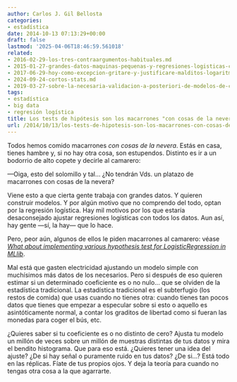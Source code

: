 ```yaml
---
author: Carlos J. Gil Bellosta
categories:
- estadística
date: 2014-10-13 07:13:29+00:00
draft: false
lastmod: '2025-04-06T18:46:59.561018'
related:
- 2016-02-29-los-tres-contraargumentos-habituales.md
- 2015-01-27-grandes-datos-maquinas-pequenas-y-regresiones-logisticas-con-variables-categoricas.md
- 2017-06-29-hoy-como-excepcion-gritare-y-justificare-malditos-logaritmos.md
- 2024-09-24-cortos-stats.md
- 2019-03-27-sobre-la-necesaria-validacion-a-posteriori-de-modelos-de-caja-negra.md
tags:
- estadística
- big data
- regresión logística
title: Los tests de hipótesis son los macarrones "con cosas de la nevera"
url: /2014/10/13/los-tests-de-hipotesis-son-los-macarrones-con-cosas-de-la-nevera/
---
```


Todos hemos comido macarrones _con cosas de la nevera_. Estás en casa, tienes hambre y, si no hay otra cosa, son estupendos. Distinto es ir a un bodorrio de alto copete y decirle al camarero:

—Oiga, esto del solomillo y tal... ¿No tendrán Vds. un platazo de macarrones con cosas de la nevera?

Viene esto a que cierta gente trabaja con grandes datos. Y quieren construir modelos. Y por algún motivo que no comprendo del todo, optan por la regresión logística. Hay mil motivos por los que estaría desaconsejado ajustar regresiones logísticas con todos los datos. Aun así, hay gente —sí, la hay— que lo hace.

Pero, peor aún, algunos de ellos le piden macarrones al camarero: véase [_What about implementing various hypothesis test for LogisticRegression in MLlib_](http://markmail.org/message/kehnheqkwyaai3tt#query:+page:1+mid:qdkvy4nt2kdko5or+state:results ).

Mal está que gasten electricidad ajustando un modelo simple con muchísimos más datos de los necesarios. Pero si después de eso quieren estimar si un determinado coeficiente es o no nulo... que se olviden de la estadística tradicional. La estadística tradicional es el subterfugio (los restos de comida) que usas cuando no tienes otra: cuando tienes tan pocos datos que tienes que empezar a especular sobre si esto o aquello es asintóticamente normal, a contar los graditos de libertad como si fueran las monedas para coger el bús, etc.

¿Quieres saber si tu coeficiente es o no distinto de cero? Ajusta tu modelo un millón de veces sobre un millón de muestras distintas de tus datos y mira el bendito histograma. Que para eso está. ¿Quieres tener una idea del ajuste? ¿De si hay señal o puramente ruido en tus datos? ¿De si...? Está todo en las réplicas. Fíate de tus propios ojos. Y deja la teoría para cuando no tengas otra cosa a la que agarrarte.